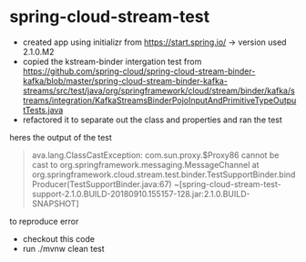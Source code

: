 # spring-cloud-stream-test


- created app using initializr from https://start.spring.io/ -> version used 2.1.0.M2
- copied the kstream-binder intergation test from https://github.com/spring-cloud/spring-cloud-stream-binder-kafka/blob/master/spring-cloud-stream-binder-kafka-streams/src/test/java/org/springframework/cloud/stream/binder/kafka/streams/integration/KafkaStreamsBinderPojoInputAndPrimitiveTypeOutputTests.java 
- refactored it to separate out the class and properties and ran the test

heres the output of the test 
> ava.lang.ClassCastException: com.sun.proxy.$Proxy86 cannot be cast to org.springframework.messaging.MessageChannel
	at org.springframework.cloud.stream.test.binder.TestSupportBinder.bindProducer(TestSupportBinder.java:67) ~[spring-cloud-stream-test-support-2.1.0.BUILD-20180910.155157-128.jar:2.1.0.BUILD-SNAPSHOT]

to reproduce error 
- checkout this code 
- run ./mvnw clean test
